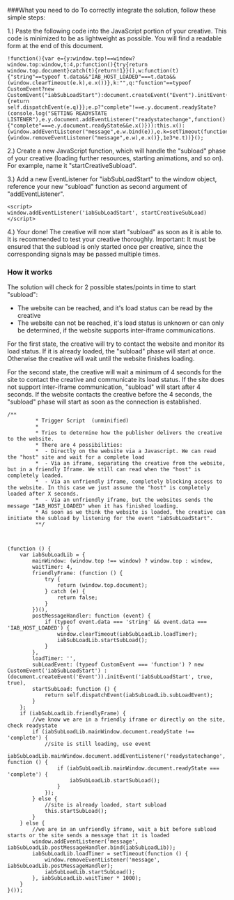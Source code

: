 ###What you need to do
To correctly integrate the solution, follow these simple steps:

1.) Paste the following code into the JavaScript portion of your creative. This code is minimized to be as lightweight as possible. You will find a readable form at the end of this document.
```
!function(){var e={y:window.top!==window?window.top:window,t:4,p:function(){try{return window.top.document}catch(t){return!1}}(),w:function(t){"string"==typeof t.data&&"IAB_HOST_LOADED"===t.data&&(window.clearTimeout(e.k),e.x())},k:"",q:"function"==typeof CustomEvent?new CustomEvent("iabSubLoadStart"):document.createEvent("Event").initEvent("iabSubLoadStart",!0,!0),x:function(){return self.dispatchEvent(e.q)}};e.p?"complete"!==e.y.document.readyState?(console.log("SETTING READYSTATE LISTENER"),e.y.document.addEventListener("readystatechange",function(){"complete"===e.y.document.readyState&&e.x()})):this.x():(window.addEventListener("message",e.w.bind(e)),e.k=setTimeout(function(){window.removeEventListener("message",e.w),e.x()},1e3*e.t))}();
``` 


2.) Create a new JavaScript function, which will handle the "subload" phase of your creative (loading further resources, starting animations, and so on). For example, name it "startCreativeSubload".

3.) Add a new EventListener for "iabSubLoadStart" to the window object, reference your new "subload" function as second argument of "addEventListener".

 
 ```
 <script>
 window.addEventListener('iabSubLoadStart', startCreativeSubLoad)
 </script>
 ``` 

4.) Your done! The creative will now start "subload" as soon as it is able to. It is recommended to test your creative thoroughly. 
Important: It must be ensured that the subload is only started once per creative, since the corresponding signals may be passed multiple times.


### How it works
The solution will check for 2 possible states/points in time to start "subload":
* The website can be reached, and it's load status can be read by the creative
* The website can not be reached, it's load status is unknown or can only be determined, if the website supports inter-iframe communications.


For the first state, the creative will try to contact the website and monitor its load status. If it is already loaded, the "subload" phase will start at once. Otherwise the creative will wait until the website finishes loading.

For the second state, the creative will wait a minimum of 4 seconds for the site to contact the creative and communicate its load status. If the site does not support inter-iframe communication, "subload" will start after 4 seconds. If the website contacts the creative before the 4 seconds, the "subload" phase will start as soon as the connection is established.


``` 
/**
		 * Trigger Script  (unminified)
		 *
		 * Tries to determine how the publisher delivers the creative to the website.
		 * There are 4 possibilities:
		 *  - Directly on the website via a Javascript. We can read the "host" site and wait for a complete load
		 *  - Via an iframe, separating the creative from the website, but in a friendly Iframe. We still can read when the "host" is completely loaded.
		 *  - Via an unfriendly iframe, completely blocking access to the website. In this case we just assume the "host" is completely loaded after X seconds.
		 *  - Via an unfriendly iframe, but the websites sends the message "IAB_HOST_LOADED" when it has finished loading.
		 * As soon as we think the website is loaded, the creative can initiate the subload by listening for the event "iabSubLoadStart".
		 **/



(function () {
    var iabSubLoadLib = {
        mainWindow: (window.top !== window) ? window.top : window,
        waitTimer: 4,
        friendlyFrame: (function () {
            try {
                return (window.top.document);
            } catch (e) {
                return false;
            }
        })(),
        postMessageHandler: function (event) {
            if (typeof event.data === 'string' && event.data === 'IAB_HOST_LOADED') {
                window.clearTimeout(iabSubLoadLib.loadTimer);
                iabSubLoadLib.startSubLoad();
            }
        },
        loadTimer: '',
        subLoadEvent: (typeof CustomEvent === 'function') ? new CustomEvent('iabSubLoadStart') : (document.createEvent('Event')).initEvent('iabSubLoadStart', true, true),
        startSubLoad: function () {
            return self.dispatchEvent(iabSubLoadLib.subLoadEvent);
        }
    };
    if (iabSubLoadLib.friendlyFrame) {
        //we know we are in a friendly iframe or directly on the site, check readystate
        if (iabSubLoadLib.mainWindow.document.readyState !== 'complete') {
            //site is still loading, use event
            iabSubLoadLib.mainWindow.document.addEventListener('readystatechange', function () {
                if (iabSubLoadLib.mainWindow.document.readyState === 'complete') {
                    iabSubLoadLib.startSubLoad();
                }
            });
        } else {
            //site is already loaded, start subload
            this.startSubLoad();
        }
    } else {
        //we are in an unfriendly iframe, wait a bit before subload starts or the site sends a message that it is loaded
        window.addEventListener('message', iabSubLoadLib.postMessageHandler.bind(iabSubLoadLib));
        iabSubLoadLib.loadTimer = setTimeout(function () {
            window.removeEventListener('message', iabSubLoadLib.postMessageHandler);
            iabSubLoadLib.startSubLoad();
        }, iabSubLoadLib.waitTimer * 1000);
    }
}());

		
``` 
